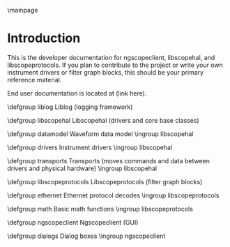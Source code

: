 \mainpage

# Introduction

This is the developer documentation for ngscopeclient, libscopehal, and libscopeprotocols. If you plan to contribute to
the project or write your own instrument drivers or filter graph blocks, this should be your primary reference
material.

End user documentation is located at (link here).

\defgroup liblog Liblog (logging framework)

\defgroup libscopehal Libscopehal (drivers and core base classes)

\defgroup datamodel Waveform data model
\ingroup libscopehal

\defgroup drivers Instrument drivers
\ingroup libscopehal

\defgroup transports Transports (moves commands and data between drivers and physical hardware)
\ingroup libscopehal

\defgroup libscopeprotocols Libscopeprotocols (filter graph blocks)

\defgroup ethernet Ethernet protocol decodes
\ingroup libscopeprotocols

\defgroup math Basic math functions
\ingroup libscopeprotocols

\defgroup ngscopeclient Ngscopeclient (GUI)

\defgroup dialogs Dialog boxes
\ingroup ngscopeclient
